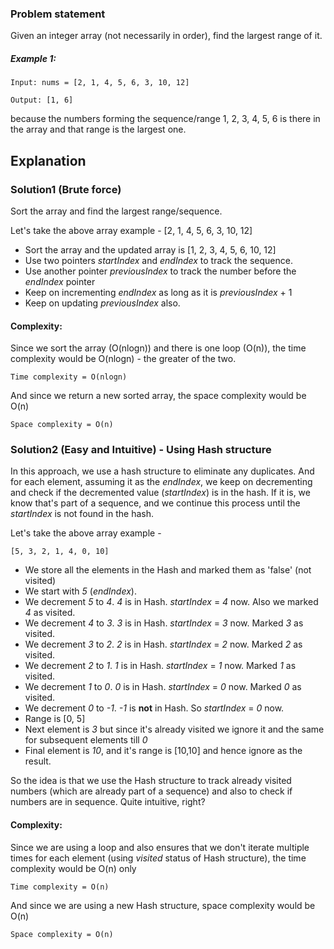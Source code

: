 ### Problem statement
Given an integer array (not necessarily in order), find the largest range of it.

##### Example 1:

	Input: nums = [2, 1, 4, 5, 6, 3, 10, 12]

	Output: [1, 6]
because the numbers forming the sequence/range 1, 2, 3, 4, 5, 6 is there in the array and that range is the largest one.

## Explanation

### Solution1 (Brute force)
Sort the array and find the largest range/sequence.

Let's take the above array example - [2, 1, 4, 5, 6, 3, 10, 12]

- Sort the array and the updated array is [1, 2, 3, 4, 5, 6, 10, 12]
- Use two pointers _startIndex_ and _endIndex_ to track the sequence.
- Use another pointer _previousIndex_ to track the number before the _endIndex_ pointer
- Keep on incrementing _endIndex_ as long as it is _previousIndex_ + 1
- Keep on updating _previousIndex_ also.

#### Complexity:

Since we sort the array (O(nlogn)) and there is one loop (O(n)), the time complexity would be O(nlogn) - the greater of the two.

	Time complexity = O(nlogn)

And since we return a new sorted array, the space complexity would be O(n)

	Space complexity = O(n)

### Solution2 (Easy and Intuitive) - Using Hash structure

In this approach, we use a hash structure to eliminate any duplicates. And for each element, assuming it as the _endIndex_, we keep on decrementing and check if the decremented value (_startIndex_) is in the hash.
If it is, we know that's part of a sequence, and we continue this process until the _startIndex_ is not found in the hash.

Let's take the above array example -

	[5, 3, 2, 1, 4, 0, 10]

- We store all the elements in the Hash and marked them as 'false' (not visited)
- We start with _5_ (_endIndex_).
- We decrement _5_ to _4_. _4_ is in Hash. _startIndex_ = _4_ now. Also we marked _4_ as visited.
- We decrement _4_ to _3_. _3_ is in Hash. _startIndex_ = _3_ now. Marked _3_ as visited.
- We decrement _3_ to _2_. _2_ is in Hash. _startIndex_ = _2_ now. Marked _2_ as visited.
- We decrement _2_ to _1_. _1_ is in Hash. _startIndex_ = _1_ now. Marked _1_ as visited.
- We decrement _1_ to _0_. _0_ is in Hash. _startIndex_ = _0_ now. Marked _0_ as visited.
- We decrement _0_ to _-1_. _-1_ is **not** in Hash. So _startIndex_ = _0_ now.
- Range is [0, 5]
- Next element is _3_ but since it's already visited we ignore it and the same for subsequent elements till _0_
- Final element is _10_, and it's range is [10,10] and hence ignore as the result.

So the idea is that we use the Hash structure to track already visited numbers (which are already part of a sequence) and also to check if numbers are in sequence.
Quite intuitive, right?
#### Complexity:

Since we are using a loop and also ensures that we don't iterate multiple times for each element (using _visited_ status of Hash structure), the time complexity would be O(n) only

	Time complexity = O(n)

And since we are using a new Hash structure, space complexity would be O(n)

	Space complexity = O(n)
